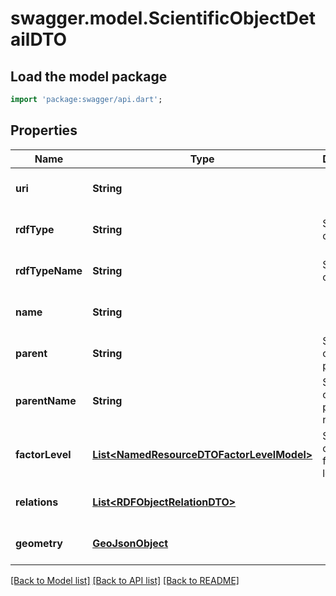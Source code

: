 # swagger.model.ScientificObjectDetailDTO

## Load the model package
```dart
import 'package:swagger/api.dart';
```

## Properties
Name | Type | Description | Notes
------------ | ------------- | ------------- | -------------
**uri** | **String** |  | [optional] [default to null]
**rdfType** | **String** | Scientific object type | [optional] [default to null]
**rdfTypeName** | **String** | Scientific object type | [optional] [default to null]
**name** | **String** |  | [optional] [default to null]
**parent** | **String** | Scientific object parent URI | [optional] [default to null]
**parentName** | **String** | Scientific object parent name | [optional] [default to null]
**factorLevel** | [**List&lt;NamedResourceDTOFactorLevelModel&gt;**](NamedResourceDTOFactorLevelModel.md) | Scientific object factor levels | [optional] [default to []]
**relations** | [**List&lt;RDFObjectRelationDTO&gt;**](RDFObjectRelationDTO.md) |  | [optional] [default to []]
**geometry** | [**GeoJsonObject**](GeoJsonObject.md) |  | [optional] [default to null]

[[Back to Model list]](../README.md#documentation-for-models) [[Back to API list]](../README.md#documentation-for-api-endpoints) [[Back to README]](../README.md)


